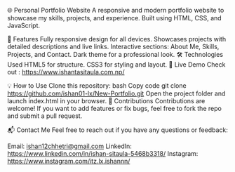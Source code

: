 🌐 Personal Portfolio Website
A responsive and modern portfolio website to showcase my skills, projects, and experience. Built using HTML, CSS, and JavaScript.

📌 Features
Fully responsive design for all devices.
Showcases projects with detailed descriptions and live links.
Interactive sections: About Me, Skills, Projects, and Contact.
Dark theme for a professional look.
🛠️ Technologies Used
HTML5 for structure.
CSS3 for styling and layout.
🚀 Live Demo
Check out : https://www.ishantasitaula.com.np/

 
💡 How to Use
Clone this repository:
bash
Copy code
git clone https://github.com/ishan01-lx/New-Portfolio.git
Open the project folder and launch index.html in your browser.
🤝 Contributions
Contributions are welcome! If you want to add features or fix bugs, feel free to fork the repo and submit a pull request.

📬 Contact Me
Feel free to reach out if you have any questions or feedback:

Email: ishan12chhetri@gmail.com
LinkedIn: https://www.linkedin.com/in/ishan-sitaula-5468b3318/
Instagram: https://www.instagram.com/itz.lx.ishannn/
